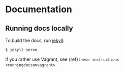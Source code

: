 # Documentation

## Running docs locally

To build the docs, run [jekyll](http://jekyllrb.com/):

```console
$ jekyll serve
```

If you rather use Vagrant, see {ref}`these instructions <runningdocsonvagrant>`.
